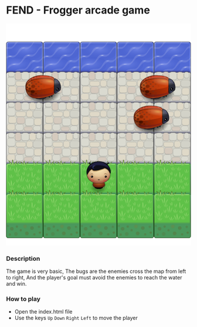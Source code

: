 FEND - Frogger arcade game
===============================
![Frogger Arcade Game](https://github.com/Sh4reef/fend-frogger-arcade-game/raw/master/screenshot/Frogger%20arcade%20game.png)
### Description
The game is very basic, The bugs are the enemies cross the map from left to right, And the player's goal must avoid the enemies to reach the water and win.
### How to play
* Open the index.html file
* Use the keys `Up` `Down` `Right` `Left` to move the player